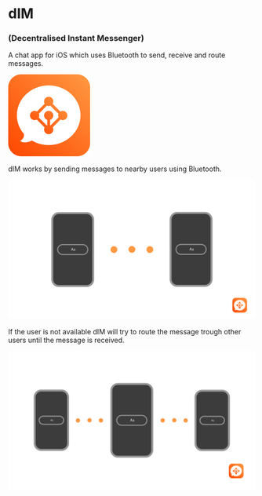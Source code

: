 # dIM
### (Decentralised Instant Messenger)

A chat app for iOS which uses Bluetooth to send, receive and route messages.

![icon](./bluetoothChat/Assets.xcassets/AppIcon.appiconset/icon_83.5@2x.png "dIM Icon")


dIM works by sending messages to nearby users using Bluetooth.

![local](./images/local.png)

If the user is not available dIM will try to route the message trough other users until the message is received.

![local](./images/relay.png)
